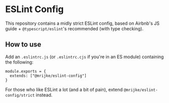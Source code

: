 # ESLint Config

This repository contains a midly strict ESLint config, based on Airbnb's JS guide + `@typescript/eslint`'s recommended (with type checking).

## How to use

Add an `.eslintrc.js` (or `.eslintrc.cjs` if you're in an ES module) containing the following:

```
module.exports = {
  extends: ["@mrijke/eslint-config"]
}
```

For those who like ESLint a lot (and a bit of pain), extend `@mrijke/eslint-config/strict` instead.
